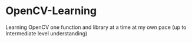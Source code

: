 # OpenCV-Learning
Learning OpenCV one function and library at a time at my own pace (up to Intermediate level understanding)
